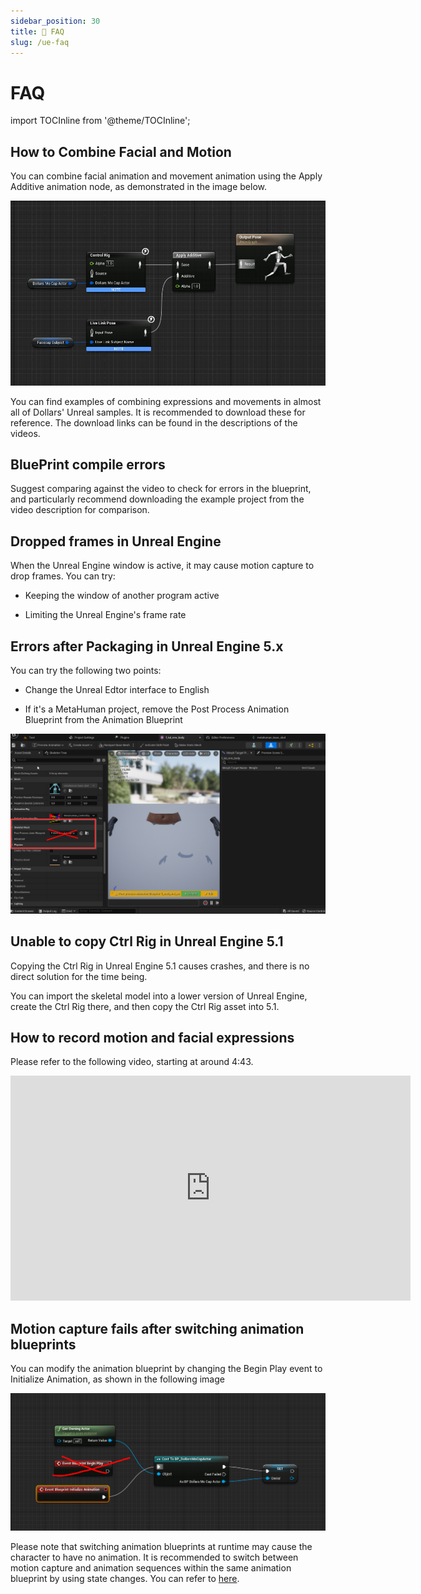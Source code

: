 ```yaml
---
sidebar_position: 30
title: 📢 FAQ
slug: /ue-faq
---	
```


# FAQ

import TOCInline from '@theme/TOCInline';

<TOCInline toc={toc} />

## How to Combine Facial and Motion

You can combine facial animation and movement animation using the Apply Additive animation node, as demonstrated in the image below.

![](../../img/20231113153601.jpg)

You can find examples of combining expressions and movements in almost all of Dollars' Unreal samples. It is recommended to download these for reference. The download links can be found in the descriptions of the videos.


## BluePrint compile errors

Suggest comparing against the video to check for errors in the blueprint, and particularly recommend downloading the example project from the video description for comparison.

## Dropped frames in Unreal Engine

When the Unreal Engine window is active, it may cause motion capture to drop frames. You can try:

- Keeping the window of another program active

- Limiting the Unreal Engine's frame rate

## Errors after Packaging in Unreal Engine 5.x

You can try the following two points:

- Change the Unreal Edtor interface to English

- If it's a MetaHuman project, remove the Post Process Animation Blueprint from the Animation Blueprint

![](../../img/2023_11_03_23_28_05-DollarsMetaHuman_FC.png)

## Unable to copy Ctrl Rig in Unreal Engine 5.1

Copying the Ctrl Rig in Unreal Engine 5.1 causes crashes, and there is no direct solution for the time being.

You can import the skeletal model into a lower version of Unreal Engine, create the Ctrl Rig there, and then copy the Ctrl Rig asset into 5.1.

## How to record motion and facial expressions

Please refer to the following video, starting at around 4:43.

<iframe width="640" height="360" src="https://www.youtube.com/embed/xqTqWk1jUQ0?si=sczqh-mTOV2gpj5O&amp;start=283" title="YouTube video player" frameborder="0" allow="accelerometer; autoplay; clipboard-write; encrypted-media; gyroscope; picture-in-picture; web-share" allowfullscreen></iframe>

## Motion capture fails after switching animation blueprints

You can modify the animation blueprint by changing the Begin Play event to Initialize Animation, as shown in the following image

![](../../img/566c2b857ae79a7f2b2c60a417bb0bb21911024894.png)

Please note that switching animation blueprints at runtime may cause the character to have no animation. It is recommended to switch between motion capture and animation sequences within the same animation blueprint by using state changes. You can refer to [here](/ue-advanced).


